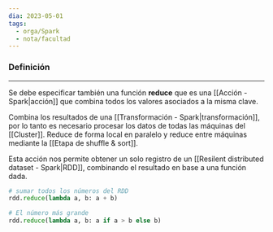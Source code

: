 ```yaml
---
dia: 2023-05-01
tags:
  - orga/Spark
  - nota/facultad
---
```

### Definición
---
Se debe especificar también una función **reduce** que es una [[Acción - Spark|acción]] que combina todos los valores asociados a la misma clave.

Combina los resultados de una [[Transformación - Spark|transformación]], por lo tanto es necesario procesar los datos de todas las máquinas del  [[Cluster]]. Reduce de forma local en paralelo y reduce entre máquinas mediante la [[Etapa de shuffle & sort]].

Esta acción nos permite obtener un solo registro de un [[Resilent distributed dataset - Spark|RDD]], combinando el resultado en base a una función dada.

``` python
# sumar todos los números del RDD
rdd.reduce(lambda a, b: a + b)

# El número más grande
rdd.reduce(lambda a, b: a if a > b else b)
```